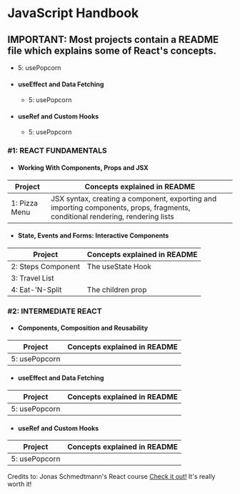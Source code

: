 # JavaScript Handbook
## IMPORTANT: Most projects contain a README file which explains some of React's concepts.


  - 5: usePopcorn
- #### useEffect and Data Fetching
  - 5: usePopcorn
- #### useRef and Custom Hooks
  - 5: usePopcorn


### #1: REACT FUNDAMENTALS
- #### Working With Components, Props and JSX
| Project       | Concepts explained in README                                                                                                   |
|---------------|--------------------------------------------------------------------------------------------------------------------------------|
| 1: Pizza Menu | JSX syntax, creating a component, exporting and importing components, props, fragments, conditional rendering, rendering lists |
- #### State, Events and Forms: Interactive Components
| Project                 | Concepts explained in README |
|-------------------------|------------------------------|
| 2: Steps Component<br/> | The useState Hook            |
| 3: Travel List          |                              |
| 4: Eat-'N-Split         | The children prop            |
### #2: INTERMEDIATE REACT
- #### Components, Composition and Reusability
| Project       | Concepts explained in README |
|---------------|------------------------------|
| 5: usePopcorn |                              |
- #### useEffect and Data Fetching
| Project       | Concepts explained in README |
|---------------|------------------------------|
| 5: usePopcorn |                              |
- #### useRef and Custom Hooks
| Project       | Concepts explained in README |
|---------------|------------------------------|
| 5: usePopcorn |                              |
Credits to: Jonas Schmedtmann's React course
[Check it out!](https://www.udemy.com/course/the-ultimate-react-course/) It's really worth it!
